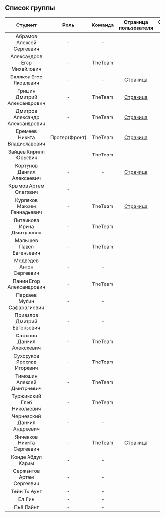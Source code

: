 
## Список группы

| Студент | Роль | Команда | Страница пользователя | Страница-отчет | Проект | Лаб 1 | Лаб 2 | Лаб 3 |
| :---:   | :-:  |   :-:   |   :-:    |  :-: |  :-:   |    :-:   |   :-:    |    :-:    |
| Абрамов Алексей Сергеевич | - | - |  | [Отчет](https://shprechen.github.io) | - | - | - | - |
| Александров Егор Михайлович | - | TheTeam |  | [Отчет](https://idm-19-01-antonov.github.io) | - | - | - | - |
| Беляков Егор Яковлевич | - | - | [Страница](https://github.com/Qwer1ty7) | [Отчет](https://arzhannikovdmitry.github.io) | - | - | - | - |
| Гришин Дмитрий Александрович | - | TheTeam | [Страница](https://github.com/maximglin) | [Отчет](https://shprechen.github.io) | - |  | - | - |
| Дмитров Александр Александрович | - | TheTeam | [Страница](https://github.com/ffrip) | [Отчет](https://shprechen.github.io) | - | - | - | - |
| Еремеев Никита Владиславович | Прогер(Фронт) | TheTeam | [Страница](https://github.com/tweecezor) | [Отчет](https://tweecezor.github.io/labaInet/) | - | - | - | - |
| Зайцев Кирилл Юрьевич | - | TheTeam |  | [Отчет](https://shprechen.github.io) | - | - | - | - |
| Кортунов Даниил Алексеевич | - | - | [Страница](https://github.com/danietta-k) | [Отчет](https://shprechen.github.io) | - | - | - | - |
| Крымов Артем Олегович | - |  |  | [Отчет](https://shprechen.github.io) | - | - | - | - |
| Курпяков Максим Геннадьевич | - | TheTeam | [Страница](https://github.com/Berserker-Of-Akihabara) | [Отчет](https://shprechen.github.io) | - | - | - | - |
| Литвинова Ирина Дмитриевна | - | TheTeam |  | [Отчет](https://shprechen.github.io) | - | - | - | - |
| Малышев Павел Евгеньевич | - | TheTeam |  | [Отчет](https://shprechen.github.io) | - | - | - | - |
| Медведев Антон Сергеевич | - | - |  | [Отчет](https://shprechen.github.io) | - | - | - | - |
| Панин Егор Александрович | - | TheTeam |  | [Отчет](https://shprechen.github.io) | - | - | - | - |
| Пардаев Мубин Сафаралиевич | - | - |  | [Отчет](https://shprechen.github.io) | - | - | - | - |
| Привалов Дмитрий Евгеньевич | - | - |  | [Отчет](https://shprechen.github.io) | - | - | - | - |
| Сафонов Даниил Алексеевич | - | TheTeam |  | [Отчет](https://shprechen.github.io) | - | - | - | - |
| Сухоруков Ярослав Игоревич | - | TheTeam |  | [Отчет](https://shprechen.github.io) | - | - | - | - |
| Тимошин Алексей Дмитриевич | - | TheTeam |  | [Отчет](https://shprechen.github.io) | - | - | - | - |
| Туржинский Глеб Николаевич | - | TheTeam |  | [Отчет](https://shprechen.github.io) | - | - | - | - |
| Черневский Даниил Андреевич | - | - |  | [Отчет](https://shprechen.github.io) | - | - | - | - |
| Янченков Никита Сергеевич | - | TheTeam | [Страница](https://github.com/nikiyani) | [Отчет](https://nikiyani.github.io/Lab/) | - | - | - | - |
| Конде Абдул Карим | - | - |  | [Отчет](https://shprechen.github.io) | - | - | - | - |
| Сержантов Артем Сергеевич | - | - |  | [Отчет](https://shprechen.github.io) | - | - | - | - |
| Тейн То Аунг | - | - |  | [Отчет](https://shprechen.github.io) | - | - | - | - |
| Ел Лин | - | - |  | [Отчет](https://shprechen.github.io) | - | - | - | - |
| Пьё Пайнг | - | - |  | [Отчет](https://shprechen.github.io) | - | - | - | - |